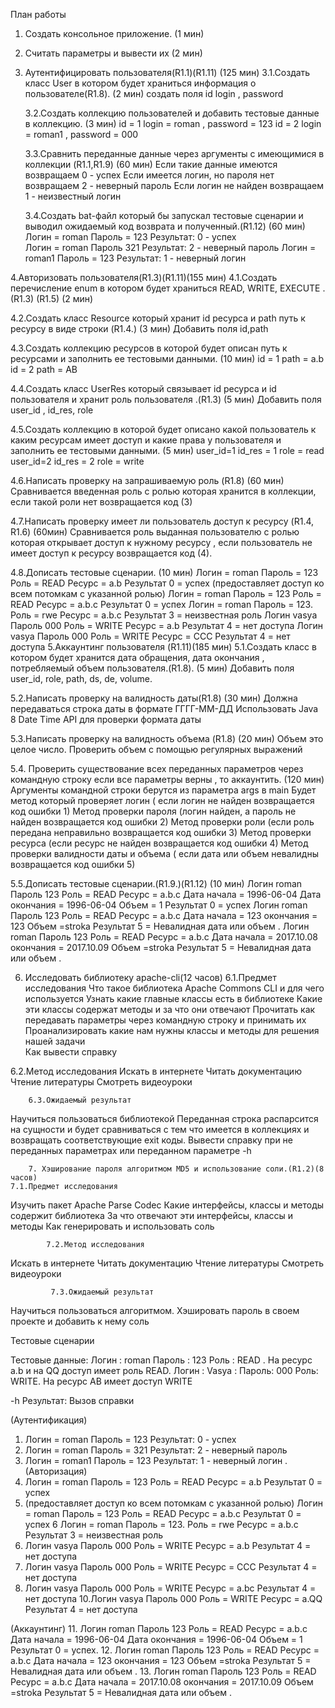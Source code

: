 План работы 

1. Создать консольное приложение. (1 мин)
2. Считать параметры и вывести их (2 мин)
3. Аутентифицировать пользователя(R1.1)(R1.11) (125 мин)
   3.1.Создать класс User в котором будет храниться информация о пользователе(R1.8). (2 мин)
создать поля id login , password

    3.2.Создать коллекцию пользователей и добавить тестовые данные в коллекцию. (3 мин)
id = 1 login = roman ,   password = 123
id = 2 login = roman1 , password = 000

    3.3.Сравнить переданные данные через аргументы с имеющимися в коллекции   (R1.1,R1.9) (60 мин)
Если такие данные имеются возвращаем  0 - успех 
Если имеется логин, но пароля нет возвращаем 2 - неверный пароль 
Если логин не найден возвращаем 1 - неизвестный логин 

    3.4.Создать bat-файл который бы запускал тестовые сценарии и выводил ожидаемый код возврата и полученный.(R1.12) (60 мин)  
Логин = roman   Пароль = 123  Результат: 0 - успех  
Логин = roman    Пароль 321    Результат: 2 - неверный пароль 
Логин = roman1 Пароль = 123 Результат: 1 - неверный логин

4.Авторизовать пользователя(R1.3)(R1.11)(155 мин)
   4.1.Создать перечисление enum в котором будет храниться READ, WRITE, EXECUTE .(R1.3) (R1.5) (2 мин)

   4.2.Создать класс Resource который хранит id ресурса и path путь к ресурсу в виде строки (R1.4.) (3 мин)
 Добавить поля id,path

   4.3.Создать коллекцию ресурсов в которой будет описан путь к ресурсами и заполнить ее тестовыми данными. (10 мин)
id = 1 path = a.b
id = 2 path = AB

   4.4.Создать класс UserRes который связывает id ресурса и id пользователя и хранит роль пользователя .(R1.3) (5 мин)
Добавить поля user_id , id_res, role

   4.5.Создать коллекцию в которой будет описано какой пользователь к каким ресурсам имеет доступ и какие права у пользователя и заполнить ее тестовыми данными. (5 мин)
user_id=1 id_res = 1 role = read
user_id=2 id_res = 2 role = write


   4.6.Написать проверку на запрашиваемую роль  (R1.8) (60 мин)
Сравнивается введенная роль с ролью которая хранится в коллекции, если такой роли нет возвращается код (3)

   4.7.Написать проверку имеет ли пользователь доступ к ресурсу  (R1.4, R1.6) (60мин)
Сравнивается роль выданная пользователю с ролью которая открывает доступ к нужному ресурсу , если пользователь не имеет доступ к ресурсу возвращается код (4).

    
   4.8.Дописать тестовые сценарии. (10 мин)
 Логин = roman   Пароль = 123  Роль =  READ Ресурс = a.b  Результат 0 = успех 
(предоставляет доступ ко всем потомкам с указанной ролью) Логин = roman   Пароль = 123  Роль =  READ Ресурс = a.b.с  Результат 0 = успех
Логин = roman   Пароль = 123.  Роль =  rwe Ресурс = a.b.с Результат 3 = неизвестная роль
Логин vasya Пароль 000 Роль =  WRITE Ресурс = a.b Результат 4 = нет доступа
Логин vasya Пароль 000 Роль =  WRITE Ресурс = CCC Результат 4 = нет доступа
5.Аккаунтинг пользователя (R1.11)(185 мин)
5.1.Создать класс в котором будет хранится дата обращения, дата окончания , потребляемый объем пользователя.(R1.8). (5 мин)
Добавить поля user_id, role, path, ds, de, volume.

5.2.Написать проверку на валидность даты(R1.8) (30 мин)
 Должна передаваться строка даты в формате ГГГГ-ММ-ДД
Использовать Java 8 Date Time API для проверки формата даты
 	
5.3.Написать проверку на валидность объема (R1.8) (20 мин)
Объем это целое число.
Проверить объем с помощью регулярных выражений


5.4. Проверить существование всех переданных параметров через командную строку если все параметры верны , то аккаунтить. (120 мин)
 Аргументы командной строки берутся из параметра args в  main
 Будет метод который проверяет логин ( если логин не найден возвращается код ошибки 1)
 Метод проверки пароля (логин найден, а пароль не найден  возвращается код ошибки 2)
 Метод проверки роли (если роль передана неправильно возвращается код ошибки 3)
 Метод проверки ресурса (если ресурс не найден возвращается код ошибки 4)
 Метод проверки валидности  даты и объема ( если дата или объем невалидны возвращается код ошибки 5)

5.5.Дописать тестовые сценарии.(R1.9.)(R1.12) (10 мин)
  Логин roman Пароль 123  Роль =  READ Ресурс = a.b.с Дата начала = 1996-06-04  Дата окончания  = 1996-06-04  Объем =  1 Результат 0 = успех
  Логин roman Пароль 123   Роль =  READ Ресурс = a.b.с  Дата начала = 123 окончания = 123 Объем =stroka  Результат 5 = Невалидная дата или объем .
 Логин roman Пароль 123   Роль =  READ Ресурс = a.b.с  Дата начала = 2017.10.08 окончания = 2017.10.09 Объем =stroka  Результат 5 = Невалидная дата или объем .
	
6. Исследовать библиотеку apache-cli(12 часов)
		6.1.Предмет исследования
Что такое библиотека  Apache Commons CLI и для чего используется
Узнать какие главные классы есть в библиотеке
Какие эти классы содержат методы и за что они отвечают
Прочитать как передавать параметры через командную строку и принимать их
Проанализировать  какие нам нужны классы и методы для решения нашей  задачи 	
Как вывести справку 	

6.2.Метод исследования
 Искать в интернете
 Читать документацию
 Чтение литературы
 Смотреть видеоуроки

		6.3.Ожидаемый результат
Научиться пользоваться библиотекой
Переданная строка распарсится на сущности и будет сравниваться с тем что имеется в коллекциях и возвращать соответствующие exit коды.
Вывести справку при не переданных параметрах или переданном параметре -h
	
        7. Хэширование пароля алгоритмом MD5 и использование соли.(R1.2)(8 часов)
    7.1.Предмет исследования
Изучить пакет Apache Parse Codec 
Какие интерфейсы, классы и методы содержит библиотека
За что отвечают эти интерфейсы, классы и методы
Как генерировать и использовать соль

		    7.2.Метод исследования
 Искать в интернете
 Читать документацию
 Чтение литературы
 Смотреть видеоуроки

		     7.3.Ожидаемый результат
 Научиться пользоваться алгоритмом. 
 Хэшировать пароль  в своем проекте и добавить к нему соль


  
Тестовые сценарии

Тестовые данные: 
Логин : roman Пароль : 123 Роль : READ . На ресурс a.b и на QQ доступ имеет роль READ.
Логин : Vasya : Пароль: 000 Роль: WRITE. На ресурс AB имеет доступ WRITE

-h  Результат: Вызов справки

(Аутентификация) 
1.  Логин = roman   Пароль = 123 Результат: 0 - успех  
2.  Логин = roman   Пароль = 321 Результат: 2 - неверный пароль 
3.  Логин = roman1 Пароль = 123 Результат: 1 - неверный логин
.
(Авторизация)
4.  Логин = roman   Пароль = 123  Роль =  READ Ресурс = a.b  Результат 0 = успех
5. (предоставляет доступ ко всем потомкам с указанной ролью)
     Логин = roman   Пароль = 123  Роль =  READ Ресурс = a.b.с  Результат 0 = успех
6   Логин = roman   Пароль = 123.  Роль =  rwe Ресурс = a.b.с Результат 3 = неизвестная роль
7.  Логин vasya Пароль 000 Роль =  WRITE Ресурс = a.b Результат 4 = нет доступа
8.  Логин vasya Пароль 000 Роль =  WRITE Ресурс = CCC Результат 4 = нет доступа
9.  Логин vasya Пароль 000 Роль =  WRITE Ресурс = a.bc Результат 4 = нет доступа
10.Логин vasya Пароль 000 Роль =  WRITE Ресурс = a.QQ Результат 4 = нет доступа


(Аккаунтинг)
11.  Логин roman Пароль 123  Роль =  READ Ресурс = a.b.с Дата начала = 1996-06-04  Дата окончания  = 1996-06-04  Объем =  1 Результат 0 = успех.
12. Логин roman Пароль 123   Роль =  READ Ресурс = a.b.с  Дата начала = 123 окончания = 123 Объем =stroka  Результат 5 = Невалидная дата или объем .
13. Логин roman Пароль 123   Роль =  READ Ресурс = a.b.с  Дата начала = 2017.10.08 окончания = 2017.10.09 Объем =stroka  Результат 5 = Невалидная дата или объем .
